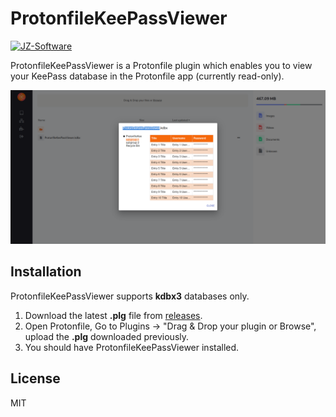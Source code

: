 # ProtonfileKeePassViewer

[![JZ-Software](https://www.jz-software.com/archive/PawYySicdk)](https://www.jz-software.com/)

ProtonfileKeePassViewer is a Protonfile plugin which enables you to view your KeePass database in the Protonfile app (currently read-only).

![dashboard picture](https://github.com/JMax45/ProtonfileKeePassViewer/blob/media/demo1.png)

## Installation

ProtonfileKeePassViewer supports **kdbx3** databases only.

1. Download the latest **.plg** file from [releases](https://github.com/JMax45/ProtonfileKeePassViewer/releases).
2. Open Protonfile, Go to Plugins -> "Drag & Drop your plugin or Browse", upload the **.plg** downloaded previously.
3. You should have ProtonfileKeePassViewer installed.

## License

MIT
